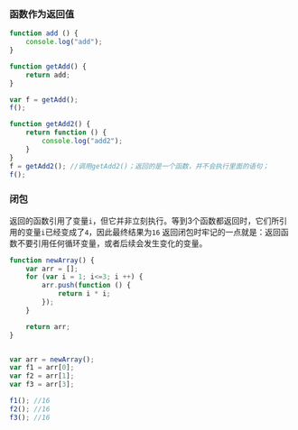### 函数作为返回值
```js
function add () {
    console.log("add");
}

function getAdd() {
    return add;
}

var f = getAdd();
f();

function getAdd2() {
    return function () {
        console.log("add2");
    }
}
f = getAdd2(); //调用getAdd2()；返回的是一个函数，并不会执行里面的语句；
f();
```

### 闭包
返回的函数引用了变量`i`，但它并非立刻执行。等到3个函数都返回时，它们所引用的变量`i`已经变成了`4`，因此最终结果为`16`
返回闭包时牢记的一点就是：返回函数不要引用任何循环变量，或者后续会发生变化的变量。

```js
function newArray() {
    var arr = [];
    for (var i = 1; i<=3; i ++) {
        arr.push(function () {
            return i * i;
        });
    }

    return arr;
}


var arr = newArray();
var f1 = arr[0];
var f2 = arr[1];
var f3 = arr[3];

f1(); //16
f2(); //16
f3(); //16
```